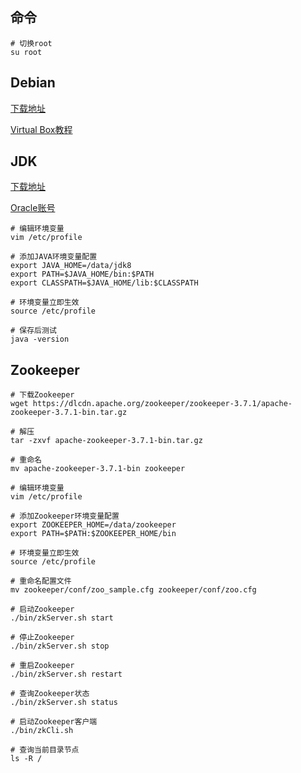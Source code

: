## 命令

```shell
# 切换root
su root
```

## Debian

[下载地址](https://www.debian.org/download)

[Virtual Box教程](https://blog.csdn.net/hutc_Alan/article/details/123850184)

## JDK

[下载地址](https://www.oracle.com/java/technologies/downloads/)

[Oracle账号](http://bugmenot.com/view/oracle.com)

```shell
# 编辑环境变量
vim /etc/profile

# 添加JAVA环境变量配置
export JAVA_HOME=/data/jdk8
export PATH=$JAVA_HOME/bin:$PATH
export CLASSPATH=$JAVA_HOME/lib:$CLASSPATH

# 环境变量立即生效
source /etc/profile

# 保存后测试
java -version
```

## Zookeeper

```shell
# 下载Zookeeper
wget https://dlcdn.apache.org/zookeeper/zookeeper-3.7.1/apache-zookeeper-3.7.1-bin.tar.gz

# 解压
tar -zxvf apache-zookeeper-3.7.1-bin.tar.gz

# 重命名
mv apache-zookeeper-3.7.1-bin zookeeper

# 编辑环境变量
vim /etc/profile

# 添加Zookeeper环境变量配置
export ZOOKEEPER_HOME=/data/zookeeper
export PATH=$PATH:$ZOOKEEPER_HOME/bin

# 环境变量立即生效
source /etc/profile

# 重命名配置文件
mv zookeeper/conf/zoo_sample.cfg zookeeper/conf/zoo.cfg

# 启动Zookeeper
./bin/zkServer.sh start

# 停止Zookeeper
./bin/zkServer.sh stop

# 重启Zookeeper
./bin/zkServer.sh restart

# 查询Zookeeper状态
./bin/zkServer.sh status

# 启动Zookeeper客户端
./bin/zkCli.sh

# 查询当前目录节点
ls -R /
```